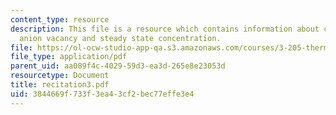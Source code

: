 ```yaml
---
content_type: resource
description: This file is a resource which contains information about cation vacancy,
  anion vacancy and steady state concentration.
file: https://ol-ocw-studio-app-qa.s3.amazonaws.com/courses/3-205-thermodynamics-and-kinetics-of-materials-fall-2006/3844669f733f3ea43cf2bec77effe3e4_recitation3.pdf
file_type: application/pdf
parent_uid: aa089f4c-4029-59d3-ea3d-265e8e23053d
resourcetype: Document
title: recitation3.pdf
uid: 3844669f-733f-3ea4-3cf2-bec77effe3e4
---
```

